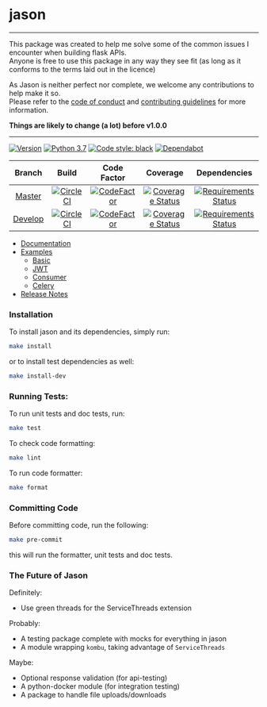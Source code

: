 # jason
---

This package was created to help me solve some of the common issues I encounter when building flask APIs.<br />
Anyone is free to use this package in any way they see fit (as long as it conforms to the terms laid out in the licence)

As Jason is neither perfect nor complete, we welcome any contributions to help make it so.<br />
Please refer to the [code of conduct](./CODE_OF_CONDUCT.md) and [contributing guidelines](./CONTRIBUTING.md) for more information.

**Things are likely to change (a lot) before v1.0.0**

---

[![Version](https://img.shields.io/github/release-pre/manoadamro/Jason.svg)](https://img.shields.io/github/release-pre/manoadamro/Jason.svg)
[![Python 3.7](https://img.shields.io/badge/python-3.7-blue.svg)](https://www.python.org/downloads/release/python-370/) 
[![Code style: black](https://img.shields.io/badge/code%20style-black-000000.svg)](https://github.com/ambv/black)
[![Dependabot](https://img.shields.io/badge/Dependabot-active-brightgreen.svg)](https://img.shields.io/badge/Dependabot-active-brightgreen.svg)

|  Branch | Build  | Code Factor | Coverage  | Dependencies | 
| :-----: | :----: | :---------: | :-------: | :----------: |
| [Master](https://github.com/manoadamro/jason/tree/master)  | [![CircleCI](https://circleci.com/gh/manoadamro/jason/tree/master.svg?style=svg&circle-token=ba3677e0eb4748acd49d26bf047cf2b508fd2452)](https://circleci.com/gh/manoadamro/jason/tree/master)   | [![CodeFactor](https://www.codefactor.io/repository/github/manoadamro/jason/badge/master)](https://www.codefactor.io/repository/github/manoadamro/jason/overview/master)   | [![Coverage Status](https://coveralls.io/repos/github/manoadamro/jason/badge.svg?branch=master&kill_cache=1)](https://coveralls.io/github/manoadamro/jason?branch=master)   | [![Requirements Status](https://requires.io/github/manoadamro/jason/requirements.svg?branch=master)](https://requires.io/github/manoadamro/jason/requirements/?branch=master) |
| [Develop](https://github.com/manoadamro/jason/tree/develop) | [![CircleCI](https://circleci.com/gh/manoadamro/jason/tree/develop.svg?style=svg&circle-token=ba3677e0eb4748acd49d26bf047cf2b508fd2452)](https://circleci.com/gh/manoadamro/jason/tree/develop) | [![CodeFactor](https://www.codefactor.io/repository/github/manoadamro/jason/badge/develop)](https://www.codefactor.io/repository/github/manoadamro/jason/overview/develop) | [![Coverage Status](https://coveralls.io/repos/github/manoadamro/jason/badge.svg?branch=develop&kill_cache=1)](https://coveralls.io/github/manoadamro/jason?branch=develop) | [![Requirements Status](https://requires.io/github/manoadamro/jason/requirements.svg?branch=develop)](https://requires.io/github/manoadamro/jason/requirements/?branch=develop) |


- [Documentation](./docs/jason.md)
- [Examples](./examples)
    - [Basic](examples/basic_example.py)
    - [JWT](examples/jwt_example.py)
    - [Consumer](examples/consumer_example.py)
    - [Celery](examples/celery_example.py)
- [Release Notes](./RELEASES.md)

### Installation

To install jason and its dependencies, simply run:

```bash
make install

```

or to install test dependencies as well:

```bash
make install-dev

```

### Running Tests:

To run unit tests and doc tests, run:

```bash
make test

```

To check code formatting:

```bash
make lint

```

To run code formatter:

```bash
make format

```

### Committing Code

Before committing code, run the following:

```bash
make pre-commit

```

this will run the formatter, unit tests and doc tests.


### The Future of Jason

Definitely:
- Use green threads for the ServiceThreads extension

Probably:
- A testing package complete with mocks for everything in jason
- A module wrapping `kombu`, taking advantage of `ServiceThreads`

Maybe:
- Optional response validation (for api-testing)
- A python-docker module (for integration testing)
- A package to handle file uploads/downloads
